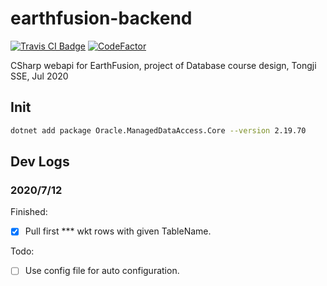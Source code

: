 # earthfusion-backend

[![Travis CI Badge](https://api.travis-ci.org/xiongnemo/earthfusion-backend.svg)](https://travis-ci.org/github/xiongnemo/earthfusion-backend)
[![CodeFactor](https://www.codefactor.io/repository/github/xiongnemo/earthfusion-backend/badge)](https://www.codefactor.io/repository/github/xiongnemo/earthfusion-backend)

CSharp webapi for EarthFusion, project of Database course design, Tongji SSE, Jul 2020

## Init
```bash
dotnet add package Oracle.ManagedDataAccess.Core --version 2.19.70
```

## Dev Logs

### 2020/7/12

Finished: 

- [X] Pull first *** wkt rows with given TableName.

Todo:

- [ ] Use config file for auto configuration.
